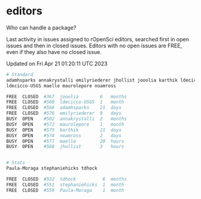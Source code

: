 # editors

Who can handle a package?

Last activity in issues assigned to rOpenSci editors, searched first in open
issues and then in closed issues. Editors with no open issues are FREE, even if
they also have no closed issue.


Updated on Fri Apr 21 01:20:11 UTC 2023

```bash
# Standard
adamhsparks annakrystalli emilyriederer jhollist jooolia karthik ldecicco
ldecicco-USGS maelle maurolepore noamross

FREE  CLOSED  #367  jooolia        6   months
FREE  CLOSED  #560  ldecicco-USGS  1   month
FREE  CLOSED  #566  adamhsparks    21  days
FREE  CLOSED  #576  emilyriederer  9   days
BUSY  OPEN    #502  annakrystalli  2   months
BUSY  OPEN    #572  maurolepore    1   month
BUSY  OPEN    #575  karthik        21  days
BUSY  OPEN    #574  noamross       2   days
BUSY  OPEN    #577  maelle         20  hours
BUSY  OPEN    #568  jhollist       3   hours


# Stats
Paula-Moraga stephaniehicks tdhock

FREE  CLOSED  #532  tdhock          6  months
FREE  CLOSED  #551  stephaniehicks  1  month
FREE  CLOSED  #559  Paula-Moraga    1  month
```
